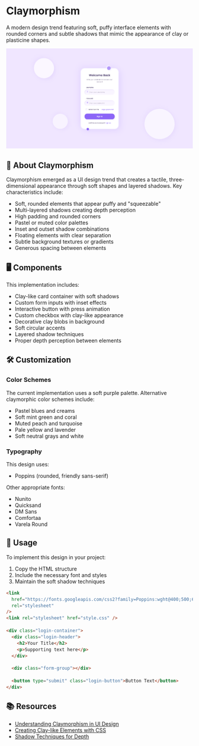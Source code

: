 # Claymorphism

A modern design trend featuring soft, puffy interface elements with rounded corners and subtle shadows that mimic the appearance of clay or plasticine shapes.

<div align="center">

![Claymorphism Preview](./assets/preview.png)

</div>

## 🧩 About Claymorphism

Claymorphism emerged as a UI design trend that creates a tactile, three-dimensional appearance through soft shapes and layered shadows. Key characteristics include:

- Soft, rounded elements that appear puffy and "squeezable"
- Multi-layered shadows creating depth perception
- High padding and rounded corners
- Pastel or muted color palettes
- Inset and outset shadow combinations
- Floating elements with clear separation
- Subtle background textures or gradients
- Generous spacing between elements

## 🖥️ Components

This implementation includes:

- Clay-like card container with soft shadows
- Custom form inputs with inset effects
- Interactive button with press animation
- Custom checkbox with clay-like appearance
- Decorative clay blobs in background
- Soft circular accents
- Layered shadow techniques
- Proper depth perception between elements

## 🛠️ Customization

### Color Schemes

The current implementation uses a soft purple palette. Alternative claymorphic color schemes include:

- Pastel blues and creams
- Soft mint green and coral
- Muted peach and turquoise
- Pale yellow and lavender
- Soft neutral grays and white

### Typography

This design uses:

- Poppins (rounded, friendly sans-serif)

Other appropriate fonts:

- Nunito
- Quicksand
- DM Sans
- Comfortaa
- Varela Round

## 🔌 Usage

To implement this design in your project:

1. Copy the HTML structure
2. Include the necessary font and styles
3. Maintain the soft shadow techniques

```html
<link
  href="https://fonts.googleapis.com/css2?family=Poppins:wght@400;500;600&display=swap"
  rel="stylesheet"
/>
<link rel="stylesheet" href="style.css" />

<div class="login-container">
  <div class="login-header">
    <h2>Your Title</h2>
    <p>Supporting text here</p>
  </div>

  <div class="form-group"></div>

  <button type="submit" class="login-button">Button Text</button>
</div>
```

## 📚 Resources

- [Understanding Claymorphism in UI Design](https://hype4.academy/articles/design/claymorphism-in-user-interfaces)
- [Creating Clay-like Elements with CSS](https://css-tricks.com/clay-effects-with-css/)
- [Shadow Techniques for Depth](https://uxdesign.cc/neumorphism-in-user-interfaces-b47cef3bf3a6)
